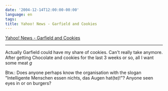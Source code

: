 ```yaml
---
date: '2004-12-14T12:00:00-00:00'
language: en
tags:
title: Yahoo! News - Garfield and Cookies
---
```



<a href="http://story.news.yahoo.com/news?tmpl=story2&u=/uclickcomics/20041207/cx_ga_uc/ga20041207">Yahoo! News - Garfield and Cookies</a>

-------------------------------



Actually Garfield could have my share of cookies. Can't really take anymore.  After getting Chocolate and cookies for the last 3 weeks or so, all I want some meat *g*



Btw.: Does anyone perhaps know the organisation with the slogan "Intelligente Menschen essen nichts, das Augen hat(te)!"? Anyone seen eyes in or on burgers?
